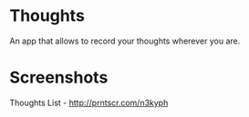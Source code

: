 # Thoughts
An app that allows to record your thoughts wherever you are.

# Screenshots
Thoughts List - http://prntscr.com/n3kyph